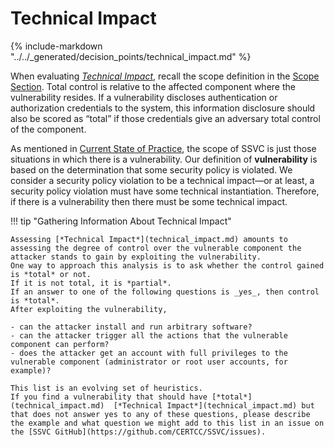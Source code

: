 # Technical Impact

{% include-markdown "../../_generated/decision_points/technical_impact.md" %}

When evaluating [*Technical Impact*](technical_impact.md), recall the scope definition in the [Scope Section](../../topics/scope.md).
Total control is relative to the affected component where the vulnerability resides.
If a vulnerability discloses authentication or authorization credentials to the system, this information disclosure should also be scored as “total” if those credentials give an adversary total control of the component.

As mentioned in [Current State of Practice](#current-state-of-practice), the scope of SSVC is just those situations in which there is a vulnerability.
Our definition of **vulnerability** is based on the determination that some security policy is violated.
We consider a security policy violation to be a technical impact—or at least, a security policy violation must have some technical instantiation.
Therefore, if there is a vulnerability then there must be some technical impact.


!!! tip "Gathering Information About Technical Impact"

    Assessing [*Technical Impact*](technical_impact.md) amounts to assessing the degree of control over the vulnerable component the attacker stands to gain by exploiting the vulnerability.
    One way to approach this analysis is to ask whether the control gained is *total* or not.
    If it is not total, it is *partial*.
    If an answer to one of the following questions is _yes_, then control is *total*.
    After exploiting the vulnerability,
 
    - can the attacker install and run arbitrary software?
    - can the attacker trigger all the actions that the vulnerable component can perform?
    - does the attacker get an account with full privileges to the vulnerable component (administrator or root user accounts, for example)?

    This list is an evolving set of heuristics.
    If you find a vulnerability that should have [*total*](technical_impact.md)  [*Technical Impact*](technical_impact.md) but that does not answer yes to any of these questions, please describe the example and what question we might add to this list in an issue on the [SSVC GitHub](https://github.com/CERTCC/SSVC/issues).

